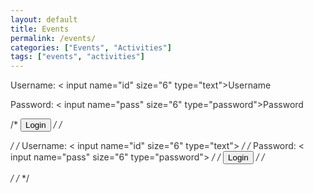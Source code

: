 ```yaml
---
layout: default
title: Events
permalink: /events/
categories: ["Events", "Activities"]
tags: ["events", "activities"]
---
```


<style>
	
body {

	background-image: url('/assets/images/dima-pechurin-JUbjYFvCv00-unsplash-medium-door.jpeg');
	background-attachment: fixed;
	color: #333;
}
</style>

<script language="javascript">
  function pasuser(form) { 
    if (form.id.value=="paintball") { 
      if (form.pass.value=="paintball15" | form.pass.value=="paintball20")
        { location="https://antoniofeijao.com/" } 
        else { alert("Wrong Password") } 
      } 
    else { alert("Wrong Username") } 
  } 
</script>


Username: < input name="id" size="6" type="text">Username</input>

Password: < input name="pass" size="6" type="password">Password</input>


/* <input value="Login" onclick="pasuser(this.form)" type="button"> */
/* <form name="login"> */
/*     Username: < input name="id" size="6" type="text"> */
/*     Password: < input name="pass" size="6" type="password"> */
/*     <input value="Login" onclick="pasuser(this.form)" type="button"> */
/*   </form> */
/* </input> */

